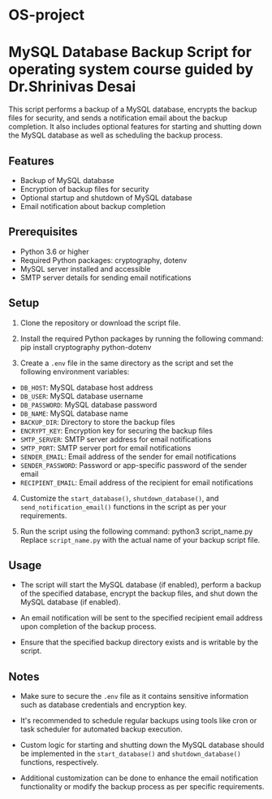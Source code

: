 # OS-project
# MySQL Database Backup Script for operating system course guided by Dr.Shrinivas Desai

This script performs a backup of a MySQL database, encrypts the backup files for security, and sends a notification email about the backup completion. It also includes optional features for starting and shutting down the MySQL database as well as scheduling the backup process.

## Features

- Backup of MySQL database
- Encryption of backup files for security
- Optional startup and shutdown of MySQL database
- Email notification about backup completion

## Prerequisites

- Python 3.6 or higher
- Required Python packages: cryptography, dotenv
- MySQL server installed and accessible
- SMTP server details for sending email notifications

## Setup

1. Clone the repository or download the script file.

2. Install the required Python packages by running the following command:
    pip install cryptography python-dotenv

3. Create a `.env` file in the same directory as the script and set the following environment variables:
- `DB_HOST`: MySQL database host address
- `DB_USER`: MySQL database username
- `DB_PASSWORD`: MySQL database password
- `DB_NAME`: MySQL database name
- `BACKUP_DIR`: Directory to store the backup files
- `ENCRYPT_KEY`: Encryption key for securing the backup files
- `SMTP_SERVER`: SMTP server address for email notifications
- `SMTP_PORT`: SMTP server port for email notifications
- `SENDER_EMAIL`: Email address of the sender for email notifications
- `SENDER_PASSWORD`: Password or app-specific password of the sender email
- `RECIPIENT_EMAIL`: Email address of the recipient for email notifications

4. Customize the `start_database()`, `shutdown_database()`, and `send_notification_email()` functions in the script as per your requirements.

5. Run the script using the following command:
    python3 script_name.py
Replace `script_name.py` with the actual name of your backup script file.

## Usage

- The script will start the MySQL database (if enabled), perform a backup of the specified database, encrypt the backup files, and shut down the MySQL database (if enabled).

- An email notification will be sent to the specified recipient email address upon completion of the backup process.

- Ensure that the specified backup directory exists and is writable by the script.

## Notes

- Make sure to secure the `.env` file as it contains sensitive information such as database credentials and encryption key.

- It's recommended to schedule regular backups using tools like cron or task scheduler for automated backup execution.

- Custom logic for starting and shutting down the MySQL database should be implemented in the `start_database()` and `shutdown_database()` functions, respectively.

- Additional customization can be done to enhance the email notification functionality or modify the backup process as per specific requirements.

